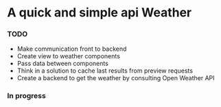 # A quick and simple api Weather

### TODO 
- Make communication front to backend
- Create view to weather components
- Pass data between components
- Think in a solution to cache last results from preview requests
- Create a backend to get the weather by consulting Open Weather API

### In progress